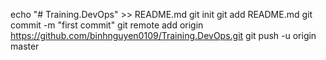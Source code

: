 echo "# Training.DevOps" >> README.md
git init
git add README.md
git commit -m "first commit"
git remote add origin https://github.com/binhnguyen0109/Training.DevOps.git
git push -u origin master
